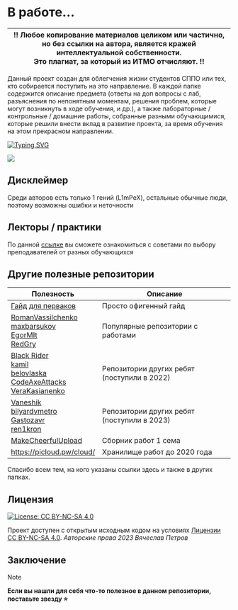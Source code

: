 # В работе...

| ‼️ <b>Любое копирование материалов целиком или частично,<br>но без ссылки на автора, является кражей интеллектуальной собственности.<br>Это плагиат, за который из ИТМО отчисляют.</b> ‼️ |
|-------------------------------------------------------------------------------------------------------------------------------------------------------------------------------------------------------------------------------------------|

Данный проект создан для облегчения жизни студентов СППО или тех, кто собирается поступить на это направление.
В каждой папке содержится описание предмета (ответы на доп вопросы с лаб, разъяснения по непонятным моментам, решения проблем, которые могут возникнуть в ходе обучения, и др.), а также лабораторные / контрольные / домашние работы, собранные разными обучающимися, которые решили внести вклад в развитие проекта, за время обучения на этом прекрасном направлении.

[![Typing SVG](https://readme-typing-svg.herokuapp.com?color=%2336BCF7&width=500&lines=ИТМО+-+институт+тёплых+мужских+отношений)](https://git.io/typing-svg)

![](https://i.imgur.com/Vo4rI3K.gif)

## Дисклеймер
Среди авторов есть только 1 гений (L1mPeX), остальные обычные люди, поэтому возможны ошибки и неточности

## Лекторы / практики
По данной [ссылке](./how-to-choose-a-teacher.md) вы сможете ознакомиться с советами по выбору преподавателей от разных обучающихся

## Другие полезные репозитории
| Полезность                                                                                                                                                                                                                                                                   | Описание                                    |
|------------------------------------------------------------------------------------------------------------------------------------------------------------------------------------------------------------------------------------------------------------------------------|---------------------------------------------|
| [Гайд для перваков](https://github.com/Imtjl/1st-year-guide)                                                                                                                                                                                                                 | Просто офигенный гайд                       |
| [RomanVassilchenko](https://github.com/RomanVassilchenko/ITMOProjects)<br/>[maxbarsukov](https://github.com/maxbarsukov/itmo)<br/>[EgorMIt](https://github.com/EgorMIt/ITMO)<br/>[RedGry](https://github.com/RedGry/ITMO)                                                    | Популярные репозитории с работами           |
| [Black Rider](https://github.com/eliteSufferer/ITMO_Studies)<br/>[kamil](https://github.com/pro100kamil/itmo/)<br/>[belovlaska](https://github.com/belovlaska/itmo)<br/>[CodeAxeAttacks](https://github.com/CodeAxeAttacks/SystemApplicationSoftware-09.03.04-ITMO)<br/>[VeraKasianenko](https://github.com/VeraKasianenko/ITMO_Software_engineering) | Репозитории других ребят (поступили в 2022) |
| [Vaneshik](https://github.com/Vaneshik/VT-Labs)<br/>[bilyardvmetro](https://github.com/bilyardvmetro/ITMO-System-Application-Software) <br/>[Gastozavr](https://github.com/Gastozavr/itmo)<br/>[ren1kron](https://github.com/ren1kron/ITMO-University)                       | Репозитории других ребят (поступили в 2023) |
| [MakeCheerfulUpload](https://github.com/orgs/MakeCheerfulUpload/repositories)                                                                                                                                                                                                | Сборник работ 1 сема                        |
| https://picloud.pw/cloud/                                                                                                                                                                                                                                                    | Хранилище работ до 2020 года                |

Спасибо всем тем, на кого указаны ссылки здесь и также в других папках. 

## Лицензия
[![License: CC BY-NC-SA 4.0](https://licensebuttons.net/l/by-nc-sa/4.0/80x15.png)](https://creativecommons.org/licenses/by-nc-sa/4.0/)

Проект доступен с открытым исходным кодом на условиях [Лицензии CC BY-NC-SA 4.0](./LICENSE).
*Авторские права 2023 Вячеслав Петров*

## Заключение
> [!NOTE]
> <b>Если вы нашли для себя что-то полезное в данном репозитории, поставьте звезду :star:</b>
